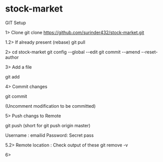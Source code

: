 # stock-market

GIT Setup

1> Clone 
git clone https://github.com/surinder432/stock-market.git

1.2> If already present (rebase)
git pull

2> 
cd stock-market
git config --global --edit
git commit --amend --reset-author

3> Add a file

git add

4> Commit changes

git commit

(Uncomment modification to be committed)

5> Push changs to Remote

git push
(short for git push origin master)

Username : emailid
Password: Secret pass

5.2> Remote location : Check output of these
git remove -v


6> 
